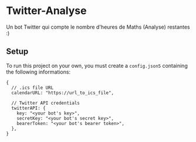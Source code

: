 # Twitter-Analyse

Un bot Twitter qui compte le nombre d'heures de Maths (Analyse) restantes :)

## Setup

To run this project on your own, you must create a `config.json5` containing the following informations:

```json5
{
  // .ics file URL
  calendarURL: "https://url_to_ics_file",

  // Twitter API credentials
  twitterAPI: {
    key: "<your bot's key>",
    secretKey: "<your bot's secret key>",
    bearerToken: "<your bot's bearer token>",
  },
}
```
